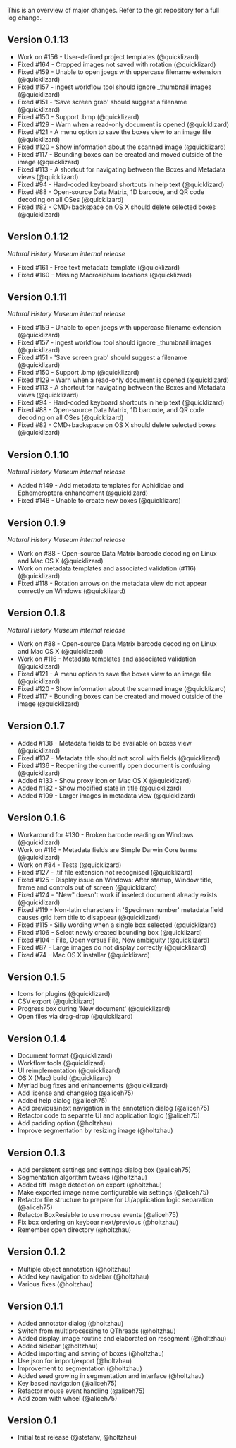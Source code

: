 This is an overview of major changes. Refer to the git repository for a full log change.

Version 0.1.13
-------------
- Work on #156 - User-defined project templates (@quicklizard)
- Fixed #164 - Cropped images not saved with rotation (@quicklizard)
- Fixed #159 - Unable to open jpegs with uppercase filename extension (@quicklizard)
- Fixed #157 - ingest workflow tool should ignore _thumbnail images (@quicklizard)
- Fixed #151 - 'Save screen grab' should suggest a filename (@quicklizard)
- Fixed #150 - Support .bmp (@quicklizard)
- Fixed #129 - Warn when a read-only document is opened (@quicklizard)
- Fixed #121 - A menu option to save the boxes view to an image file (@quicklizard)
- Fixed #120 - Show information about the scanned image (@quicklizard)
- Fixed #117 - Bounding boxes can be created and moved outside of the image (@quicklizard)
- Fixed #113 - A shortcut for navigating between the Boxes and Metadata views (@quicklizard)
- Fixed #94 - Hard-coded keyboard shortcuts in help text (@quicklizard)
- Fixed #88 - Open-source Data Matrix, 1D barcode, and QR code decoding on all OSes (@quicklizard)
- Fixed #82 - CMD+backspace on OS X should delete selected boxes (@quicklizard)

Version 0.1.12
-------------
*Natural History Museum internal release*
- Fixed #161 - Free text metadata template (@quicklizard)
- Fixed #160 - Missing Macrosiphum locations (@quicklizard)

Version 0.1.11
-------------
*Natural History Museum internal release*
- Fixed #159 - Unable to open jpegs with uppercase filename extension (@quicklizard)
- Fixed #157 - ingest workflow tool should ignore _thumbnail images (@quicklizard)
- Fixed #151 - 'Save screen grab' should suggest a filename (@quicklizard)
- Fixed #150 - Support .bmp (@quicklizard)
- Fixed #129 - Warn when a read-only document is opened (@quicklizard)
- Fixed #113 - A shortcut for navigating between the Boxes and Metadata views (@quicklizard)
- Fixed #94 - Hard-coded keyboard shortcuts in help text (@quicklizard)
- Fixed #88 - Open-source Data Matrix, 1D barcode, and QR code decoding on all OSes (@quicklizard)
- Fixed #82 - CMD+backspace on OS X should delete selected boxes (@quicklizard)

Version 0.1.10
-------------
*Natural History Museum internal release*
- Added #149 - Add metadata templates for Aphididae and Ephemeroptera enhancement (@quicklizard)
- Fixed #148 - Unable to create new boxes (@quicklizard)

Version 0.1.9
-------------
*Natural History Museum internal release*
- Work on #88 - Open-source Data Matrix barcode decoding on Linux and Mac OS X (@quicklizard)
- Work on metadata templates and associated validation (#116) (@quicklizard)
- Fixed #118 - Rotation arrows on the metadata view do not appear correctly on Windows (@quicklizard)

Version 0.1.8
-------------
*Natural History Museum internal release*
- Work on #88 - Open-source Data Matrix barcode decoding on Linux and Mac OS X (@quicklizard)
- Work on #116 - Metadata templates and associated validation (@quicklizard)
- Fixed #121 - A menu option to save the boxes view to an image file (@quicklizard)
- Fixed #120 - Show information about the scanned image (@quicklizard)
- Fixed #117 - Bounding boxes can be created and moved outside of the image (@quicklizard)

Version 0.1.7
-------------
- Added #138 - Metadata fields to be available on boxes view (@quicklizard)
- Fixed #137 - Metadata title should not scroll with fields (@quicklizard)
- Fixed #136 - Reopening the currently open document is confusing (@quicklizard)
- Added #133 - Show proxy icon on Mac OS X (@quicklizard)
- Added #132 - Show modified state in title (@quicklizard)
- Added #109 - Larger images in metadata view (@quicklizard)

Version 0.1.6
-------------
- Workaround for #130 - Broken barcode reading on Windows (@quicklizard)
- Work on #116 - Metadata fields are Simple Darwin Core terms (@quicklizard)
- Work on #84 - Tests (@quicklizard)
- Fixed #127 - .tif file extension not recognised (@quicklizard)
- Fixed #125 - Display issue on Windows: After startup, Window title, frame and controls out of screen (@quicklizard)
- Fixed #124 - "New" doesn't work if inselect document already exists (@quicklizard)
- Fixed #119 - Non-latin characters in 'Specimen number' metadata field causes grid item title to disappear (@quicklizard)
- Fixed #115 - Silly wording when a single box selected (@quicklizard)
- Fixed #106 - Select newly created bounding box (@quicklizard)
- Fixed #104 - File, Open versus File, New ambiguity (@quicklizard)
- Fixed #87 - Large images do not display correctly (@quicklizard)
- Fixed #74 - Mac OS X installer (@quicklizard)

Version 0.1.5
-------------
- Icons for plugins (@quicklizard)
- CSV export (@quicklizard)
- Progress box during 'New document' (@quicklizard)
- Open files via drag-drop (@quicklizard)

Version 0.1.4
-------------
- Document format (@quicklizard)
- Workflow tools (@quicklizard)
- UI reimplementation (@quicklizard)
- OS X (Mac) build (@quicklizard)
- Myriad bug fixes and enhancements (@quicklizard)
- Add license and changelog (@aliceh75)
- Added help dialog (@aliceh75)
- Add previous/next navigation in the annotation dialog (@aliceh75)
- Refactor code to separate UI and application logic (@aliceh75)
- Add padding option (@holtzhau)
- Improve segmentation by resizing image (@holtzhau)

Version 0.1.3
-------------
- Add persistent settings and settings dialog box (@aliceh75)
- Segmentation algorithm tweaks (@holtzhau)
- Added tiff image detection on export (@holtzhau)
- Make exported image name configurable via settings (@aliceh75)
- Refactor file structure to prepare for UI/application logic separation (@aliceh75)
- Refactor BoxResiable to use mouse events (@aliceh75)
- Fix box ordering on keyboar next/previous (@holtzhau)
- Remember open directory (@holtzhau)

Version 0.1.2
-------------
- Multiple object annotation (@holtzhau)
- Added key navigation to sidebar (@holtzhau)
- Various fixes (@holtzhau)

Version 0.1.1
-------------
- Added annotator dialog (@holtzhau)
- Switch from multiprocessing to QThreads (@holtzhau)
- Added display_image routine and elaborated on resegment (@holtzhau)
- Added sidebar (@holtzhau)
- Added importing and saving of boxes (@holtzhau)
- Use json for import/export (@holtzhau)
- Improvement to segmentation (@holtzhau)
- Added seed growing in segmentation and interface (@holtzhau)
- Key based navigation (@aliceh75)
- Refactor mouse event handling (@aliceh75)
- Add zoom with wheel (@aliceh75)

Version 0.1
-----------
- Initial test release (@stefanv, @holtzhau)
